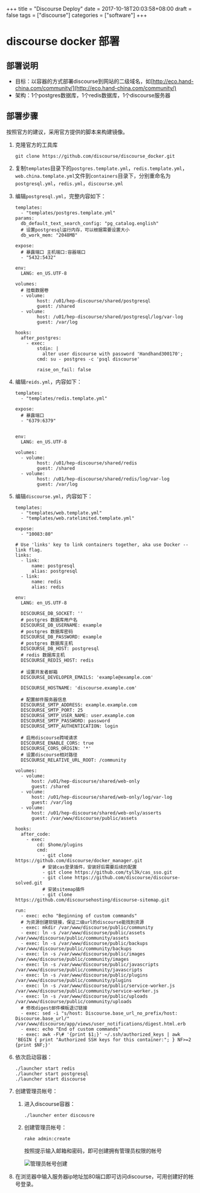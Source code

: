 +++
title = "Discourse Deploy"
date = 2017-10-18T20:03:58+08:00
draft = false
tags = ["discourse"]
categories = ["software"]
+++

# discourse docker 部署

## 部署说明

- 目标：以容器的方式部署discourse到网站的二级域名，如[http://eco.hand-china.com/community/](http://eco.hand-china.com/community/)
- 架构：1个postgres数据库，1个redis数据库，1个discourse服务器

## 部署步骤

按照官方的建议，采用官方提供的脚本来构建镜像。

1.  克隆官方的工具库

        git clone https://github.com/discourse/discourse_docker.git

2.  复制`templates`目录下的`postgres.template.yml`，`redis.template.yml`，`web.china.template.yml`文件到`containers`目录下，分别重命名为`postgresql.yml`，`redis.yml`，`discourse.yml`

3.  编辑`postgresql.yml`，完整内容如下：

        templates:
          - "templates/postgres.template.yml"
        params:
          db_default_text_search_config: "pg_catalog.english"
          # 设置postgresql运行内存，可以根据需要设置大小
          db_work_mem: "2048MB"

        expose:
          # 暴露端口 主机端口:容器端口
          - "5432:5432"

        env:
          LANG: en_US.UTF-8

        volumes:
          # 挂载数据卷
          - volume:
                host: /u01/hep-discourse/shared/postgresql
                guest: /shared
          - volume:
                host: /u01/hep-discourse/shared/postgresql/log/var-log
                guest: /var/log

        hooks:
          after_postgres:
            - exec:
                stdin: |
                  alter user discourse with password 'Handhand300170';
                cmd: su - postgres -c 'psql discourse'

                raise_on_fail: false

4.  编辑`reids.yml`，内容如下：

        templates:
          - "templates/redis.template.yml"

        expose:
          # 暴露端口
          - "6379:6379"


        env:
          LANG: en_US.UTF-8

        volumes:
          - volume:
                host: /u01/hep-discourse/shared/redis
                guest: /shared
          - volume:
                host: /u01/hep-discourse/shared/redis/log/var-log
                guest: /var/log

5.  编辑`discourse.yml`，内容如下：

        templates:
          - "templates/web.template.yml"
          - "templates/web.ratelimited.template.yml"

        expose:
          - "10083:80"

        # Use 'links' key to link containers together, aka use Docker --link flag.
        links:
          - link:
              name: postgresql
              alias: postgresql
          - link:
              name: redis
              alias: redis

        env:
          LANG: en_US.UTF-8

          DISCOURSE_DB_SOCKET: ''
          # postgres 数据库用户名
          DISCOURSE_DB_USERNAME: example
          # postgres 数据库密码
          DISCOURSE_DB_PASSWORD: example
          # postgres 数据库主机
          DISCOURSE_DB_HOST: postgresql
          # redis 数据库主机
          DISCOURSE_REDIS_HOST: redis

          # 设置开发者邮箱
          DISCOURSE_DEVELOPER_EMAILS: 'example@example.com'

          DISCOURSE_HOSTNAME: 'discourse.example.com'

          # 配置邮件服务器信息
          DISCOURSE_SMTP_ADDRESS: example.example.com
          DISCOURSE_SMTP_PORT: 25
          DISCOURSE_SMTP_USER_NAME: user.example.com
          DISCOURSE_SMTP_PASSWORD: password
          DISCOURSE_SMTP_AUTHENTICATION: login

          # 启用discourse跨域请求
          DISCOURSE_ENABLE_CORS: true
          DISCOURSE_CORS_ORIGIN: '*'
          # 设置discourse相对路径
          DISCOURSE_RELATIVE_URL_ROOT: /community

        volumes:
          - volume:
              host: /u01/hep-discourse/shared/web-only
              guest: /shared
          - volume:
              host: /u01/hep-discourse/shared/web-only/log/var-log
              guest: /var/log
          - volume:
              host: /u01/hep-discourse/shared/web-only/asserts
              guest: /var/www/discourse/public/assets

        hooks:
          after_code:
            - exec:
                cd: $home/plugins
                cmd:
                  - git clone https://github.com/discourse/docker_manager.git
                  # 安装cas登录插件，安装好后需要后续的配置
                  - git clone https://github.com/tyl3k/cas_sso.git
                  - git clone https://github.com/discourse/discourse-solved.git
                  # 安装sitemap插件
                  - git clone https://github.com/discoursehosting/discourse-sitemap.git

        run:
          - exec: echo "Beginning of custom commands"
          # 为资源创建软链接，保证二级url的discourse能找到资源 
          - exec: mkdir /var/www/discourse/public/community
          - exec: ln -s /var/www/discourse/public/assets /var/www/discourse/public/community/assets
          - exec: ln -s /var/www/discourse/public/backups /var/www/discourse/public/community/backups
          - exec: ln -s /var/www/discourse/public/images /var/www/discourse/public/community/images
          - exec: ln -s /var/www/discourse/public/javascripts /var/www/discourse/public/community/javascripts
          - exec: ln -s /var/www/discourse/public/plugins /var/www/discourse/public/community/plugins
          - exec: ln -s /var/www/discourse/public/service-worker.js /var/www/discourse/public/community/service-worker.js
          - exec: ln -s /var/www/discourse/public/uploads /var/www/discourse/public/community/uploads
          # 修改digest邮件模板退订链接
          - exec: sed -i "s/host: Discourse.base_url_no_prefix/host: Discourse.base_url/" /var/www/discourse/app/views/user_notifications/digest.html.erb
          - exec: echo "End of custom commands"
          - exec: awk -F\# '{print $1;}' ~/.ssh/authorized_keys | awk 'BEGIN { print "Authorized SSH keys for this container:"; } NF>=2 {print $NF;}'

6.  依次启动容器：
    
        ./launcher start redis
        ./launcher start postgresql
        ./launcher start discourse

7.  创建管理员帐号：
    1.  进入discourse容器：
    
            ./launcher enter discousre

    2.  创建管理员帐号：
    
            rake admin:create

        按照提示输入邮箱和密码，即可创建拥有管理员权限的帐号

        ![管理员帐号创建](./hand/images/discourse_deploy_img1.png)
    
8.  在浏览器中输入服务器ip地址加80端口即可访问discourse，可用创建好的帐号登录。
